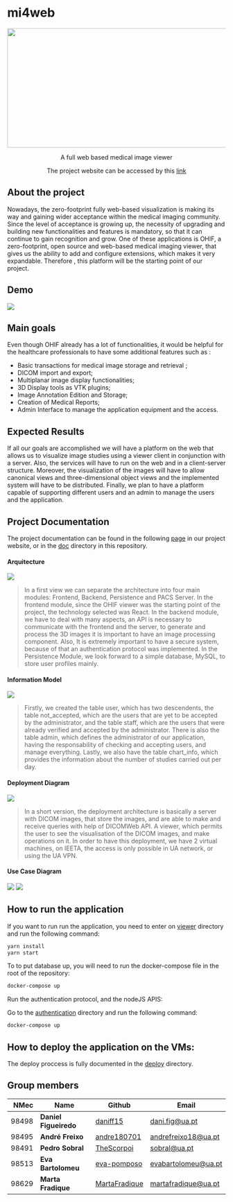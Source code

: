# mi4web

<p align="center">
  <img  src="/images/logo_branco.png" height=275 width=600>
</p>
<p align="center"> A full web based medical image viewer </p>
<p align="center"> The project website can be accessed by this <a href="https://thescorpoi.github.io">link</a> </p

<hr>

## About the project

Nowadays, the zero-footprint fully web-based visualization is making its way and gaining wider acceptance within the medical imaging community. Since the level of acceptance is growing up, the necessity of upgrading and building new functionalities and features is mandatory, so that it can continue to gain recognition and grow. One of these applications is OHIF, a zero-footprint, open source and web-based medical imaging viewer, that gives us the ability to add and configure extensions, which makes it very expandable. Therefore , this platform will be the starting point of our project.

## Demo
  <img  src="/images/Screen Recording 2022-06-19 at 21.06.29.gif">


## Main goals

Even though OHIF already has a lot of functionalities, it would be helpful for the healthcare professionals to have some additional features such as :

- Basic transactions for medical image storage and retrieval ;
- DICOM import and export;
- Multiplanar image display functionalities; 
- 3D Display tools as VTK plugins;
- Image Annotation Edition and Storage;
- Creation of Medical Reports;
- Admin Interface to manage the application equipment and the access.

## Expected Results

If all our goals are accomplished we will have a platform on the web that allows us to visualize image studies using a viewer client in conjunction with a server.
Also, the services will have to run on the web and in a client-server structure. 
Moreover, the visualization of the images will have to allow canonical views and three-dimensional object views and the implemented system will have to be distributed. 
Finally, we plan to have a platform capable of supporting different users and an admin to manage the users and the application. 



## Project Documentation

The project documentation can be found in the following [page](https://thescorpoi.github.io/documentation) in our project website, or in the [doc](/doc/) directory in this repository.

#### Arquitecture

<img src="/images/arquitecture.png">

>In a first view we can separate the architecture into four main modules: Frontend, Backend, Persistence and PACS Server. In the frontend module, since the OHIF viewer was the starting point of the project, the technology selected was React. In the backend module, we have to deal with many aspects, an API is necessary to communicate with the frontend and the server, to generate and process the 3D images it is important to have an image processing component. Also, It is extremely important to have a secure system, because of that an authentication protocol was implemented. In the Persistence Module, we look forward to a simple database, MySQL, to store user profiles mainly.


#### Information Model

<img src="/images/information_model.aa712f7c.png">

>Firstly, we created the table user, which has two descendents, the table not_accepted, which are the users that are yet to be accepted by the administrator, and the table staff, which are the users that were already verified and accepted by the administrator. There is also the table admin, which defines the administrator of our application, having the responsability of checking and accepting users, and manage everything. Lastly, we also have the table chart_info, which provides the information about the number of studies carried out per day.

#### Deployment Diagram 

<img src="/images/deployment.png">

>In a short version, the deployment architecture is basically a server with DICOM images, that store the images, and are able to make and receive queries with help of DICOMWeb API. A viewer, which permits the user to see the visualisation of the DICOM images, and make operations on it. In order to have this deployment, we have 2 virtual machines, on IEETA, the access is only possible in UA network, or using the UA VPN.

#### Use Case Diagram

<img src="/images/useCaseRest.c2df0660.png">
<img src="/images/useCaseSM.67844576.png">



## How to run the application

If you want to run run the application, you need to enter on [viewer](/viewer) directory and run the following command:

```bash
yarn install
yarn start
```

To to put database up, you will need to run the docker-compose file in the root of the repository: 
```bash
docker-compose up
```

Run the authentication protocol, and the nodeJS APIS:

Go to the [authentication](/authentication/) directory and run the following command:
```bash
docker-compose up
```

## How to deploy the application on the VMs:

The deploy proccess is fully documented in the [deploy](/deploy/) directory.

## Group members

| NMec | Name | Github | Email |
|--:|---|---|---|
| 98498 | **Daniel Figueiredo** | [daniff15](https://github.com/daniff15) | dani.fig@ua.pt |
| 98495 | **André Freixo** | [andre180701](https://github.com/andre180701) | andrefreixo18@ua.pt |
| 98491 | **Pedro Sobral** | [TheScorpoi](https://github.com/TheScorpoi) | sobral@ua.pt |
| 98513 | **Eva Bartolomeu** | [eva-pomposo](https://github.com/eva-pomposo) | evabartolomeu@ua.pt |
| 98629 | **Marta Fradique** | [MartaFradique](https://github.com/MartaFradique) | martafradique@ua.pt |
